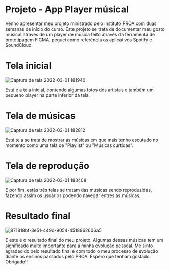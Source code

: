 # Projeto - App Player músical
Venho apresentar meu projeto ministrado pelo Instituto PROA com duas semanas de início do curso.
Este projeto se trata de documentar meu gosto músical através de um player de música feito através da ferramenta de prototipagem FIGMA, peguei como referência os aplicativos Spotify e SoundCloud.

# Tela inicial 
![Captura de tela 2022-03-01 181940](https://user-images.githubusercontent.com/99853352/156261300-0ecef5f3-0fe3-4210-b642-99995c09ebeb.png)

Está é a tela inicial, contendo algumas fotos dos artistas e tambêm um pequeno player na parte inferior da tela.

# Tela de músicas
![Captura de tela 2022-03-01 182812](https://user-images.githubusercontent.com/99853352/156261536-44645573-fee8-421e-824e-0f16752e4c0d.png)

Está tela se trata de mostrar ás músicas em que mais tenho escutado no momento como uma tela de "Playlist" ou "Músicas curtidas".

# Tela de reprodução
![Captura de tela 2022-03-01 183408](https://user-images.githubusercontent.com/99853352/156261760-211061f3-b9bf-42ac-ba63-6019ea6643cb.png)

E por fim, estás três telas se tratam das músicas sendo reproduzidas, fazendo assim os usuários podendo navegar entres as músicas.

# Resultado final
![871818bf-3e51-449d-9054-4518962606a5](https://user-images.githubusercontent.com/99853352/156261927-d260cf3c-c159-4ec7-b385-d160c98b10c2.gif)

E este é o resultado final do meu projeto.
Algumas dessas músicas tem um significado muito importante para a minha evolução pessoal.
Me sinto agradecido pelo resultado final e com todo o meu processo de evolução diante os ensinos passados pelo PROA.
Espero que tenham gostado.
Obrigado!!
